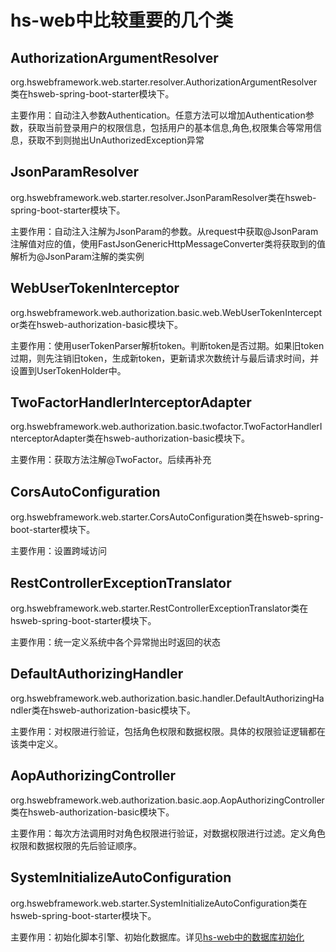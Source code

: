 # hs-web中比较重要的几个类

## AuthorizationArgumentResolver

org.hswebframework.web.starter.resolver.AuthorizationArgumentResolver类在hsweb-spring-boot-starter模块下。

主要作用：自动注入参数Authentication。任意方法可以增加Authentication参数，获取当前登录用户的权限信息，包括用户的基本信息,角色,权限集合等常用信息，获取不到则抛出UnAuthorizedException异常

## JsonParamResolver

org.hswebframework.web.starter.resolver.JsonParamResolver类在hsweb-spring-boot-starter模块下。

主要作用：自动注入注解为JsonParam的参数。从request中获取@JsonParam注解值对应的值，使用FastJsonGenericHttpMessageConverter类将获取到的值解析为@JsonParam注解的类实例

## WebUserTokenInterceptor

org.hswebframework.web.authorization.basic.web.WebUserTokenInterceptor类在hsweb-authorization-basic模块下。

主要作用：使用userTokenParser解析token。判断token是否过期。如果旧token过期，则先注销旧token，生成新token，更新请求次数统计与最后请求时间，并设置到UserTokenHolder中。

## TwoFactorHandlerInterceptorAdapter

org.hswebframework.web.authorization.basic.twofactor.TwoFactorHandlerInterceptorAdapter类在hsweb-authorization-basic模块下。

主要作用：获取方法注解@TwoFactor。后续再补充

## CorsAutoConfiguration

org.hswebframework.web.starter.CorsAutoConfiguration类在hsweb-spring-boot-starter模块下。

主要作用：设置跨域访问

## RestControllerExceptionTranslator

org.hswebframework.web.starter.RestControllerExceptionTranslator类在hsweb-spring-boot-starter模块下。

主要作用：统一定义系统中各个异常抛出时返回的状态

## DefaultAuthorizingHandler

org.hswebframework.web.authorization.basic.handler.DefaultAuthorizingHandler类在hsweb-authorization-basic模块下。

主要作用：对权限进行验证，包括角色权限和数据权限。具体的权限验证逻辑都在该类中定义。

## AopAuthorizingController

org.hswebframework.web.authorization.basic.aop.AopAuthorizingController类在hsweb-authorization-basic模块下。

主要作用：每次方法调用时对角色权限进行验证，对数据权限进行过滤。定义角色权限和数据权限的先后验证顺序。

## SystemInitializeAutoConfiguration

org.hswebframework.web.starter.SystemInitializeAutoConfiguration类在hsweb-spring-boot-starter模块下。

主要作用：初始化脚本引擎、初始化数据库。详见[hs-web中的数据库初始化](hs-web-classes.md)

